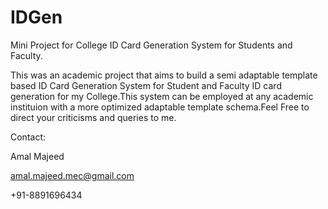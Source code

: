 # IDGen
Mini Project for College ID Card Generation System for Students and Faculty.

  This was an academic project that aims to build a semi adaptable template based ID Card Generation System for Student and Faculty ID card generation for my College.This system can be employed at any academic instituion with a more optimized adaptable template schema.Feel Free to direct your criticisms and queries to me.
  
Contact:

Amal Majeed

amal.majeed.mec@gmail.com

+91-8891696434
